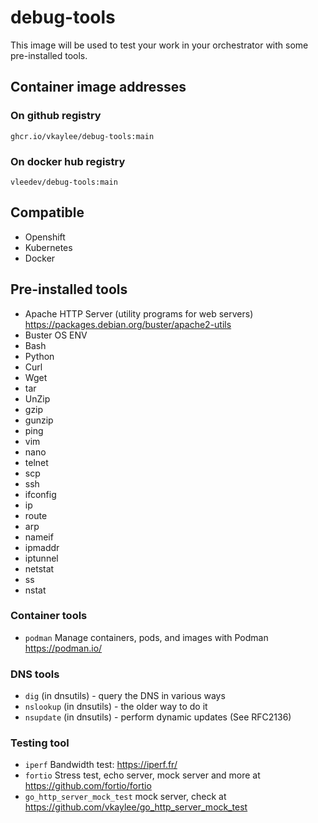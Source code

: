 # debug-tools
This image will be used to test your work in your orchestrator with some pre-installed tools.
## Container image addresses
### On github registry
```
ghcr.io/vkaylee/debug-tools:main
```
### On docker hub registry
```
vleedev/debug-tools:main
```
## Compatible

- Openshift
- Kubernetes
- Docker

## Pre-installed tools
- Apache HTTP Server (utility programs for web servers) https://packages.debian.org/buster/apache2-utils
- Buster OS ENV
- Bash
- Python
- Curl
- Wget
- tar
- UnZip
- gzip
- gunzip
- ping
- vim
- nano
- telnet
- scp
- ssh
- ifconfig
- ip
- route
- arp
- nameif
- ipmaddr
- iptunnel
- netstat
- ss
- nstat
### Container tools
- `podman` Manage containers, pods, and images with Podman https://podman.io/
### DNS tools
- `dig` (in dnsutils) - query the DNS in various ways
- `nslookup` (in dnsutils) - the older way to do it
- `nsupdate` (in dnsutils) - perform dynamic updates (See RFC2136)
### Testing tool
- `iperf` Bandwidth test: https://iperf.fr/
- `fortio` Stress test, echo server, mock server and more at https://github.com/fortio/fortio
- `go_http_server_mock_test` mock server, check at https://github.com/vkaylee/go_http_server_mock_test

